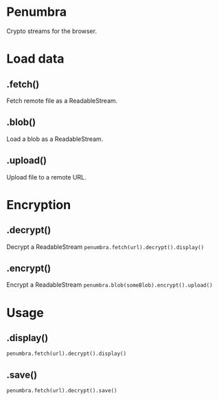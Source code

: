 # Penumbra

Crypto streams for the browser.

# Load data
## .fetch()
Fetch remote file as a ReadableStream.

## .blob()
Load a blob as a ReadableStream.

## .upload()
Upload file to a remote URL.

# Encryption
## .decrypt()
Decrypt a ReadableStream
`penumbra.fetch(url).decrypt().display()`

## .encrypt()
Encrypt a ReadableStream
`penumbra.blob(someBlob).encrypt().upload()`

# Usage
## .display()
`penumbra.fetch(url).decrypt().display()`

## .save()
`penumbra.fetch(url).decrypt().save()`


